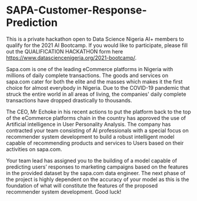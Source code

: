 # SAPA-Customer-Response-Prediction
This is a private hackathon open to Data Science Nigeria AI+ members to qualify for the 2021 AI Bootcamp. If you would like to participate, please fill out the QUALIFICATION HACKATHON form here https://www.datasciencenigeria.org/2021-bootcamp/.

Sapa.com is one of the leading eCommerce platforms in Nigeria with millions of daily complete transactions. The goods and services on sapa.com cater for both the elite and the masses which makes it the first choice for almost everybody in Nigeria. Due to the COVID-19 pandemic that struck the entire world in all areas of living, the companies' daily complete transactions have dropped drastically to thousands.

The CEO, Mr Echoke in his recent actions to put the platform back to the top of the eCommerce platforms chain in the country has approved the use of Artificial intelligence in User Personality Analysis. The company has contracted your team consisting of AI professionals with a special focus on recommender system development to build a robust intelligent model capable of recommending products and services to Users based on their activities on sapa.com.

Your team lead has assigned you to the building of a model capable of predicting users’ responses to marketing campaigns based on the features in the provided dataset by the sapa.com data engineer. The next phase of the project is highly dependent on the accuracy of your model as this is the foundation of what will constitute the features of the proposed recommender system development. Good luck!
